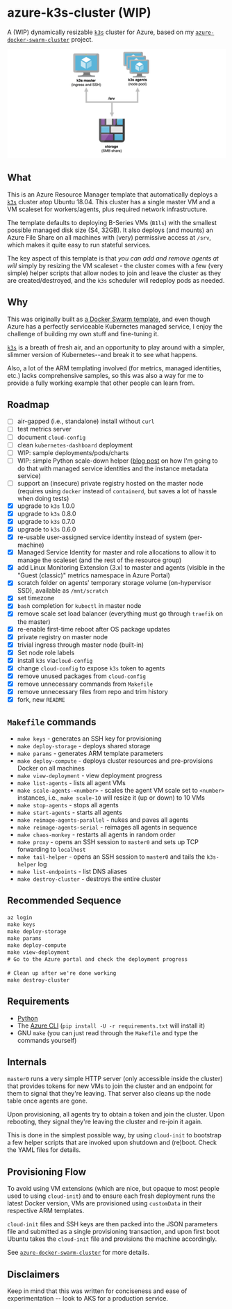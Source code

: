 # azure-k3s-cluster (WIP)

A (WIP) dynamically resizable [`k3s`][k3s] cluster for Azure, based on my [`azure-docker-swarm-cluster`][adsc] project.

![diagram](images/diagram.png)

## What

This is an Azure Resource Manager template that automatically deploys a [`k3s`][k3s] cluster atop Ubuntu 18.04. This cluster has a single master VM and a VM scaleset for workers/agents, plus required network infrastructure.

The template defaults to deploying B-Series VMs (`B1ls`) with the smallest possible managed disk size (S4, 32GB). It also deploys (and mounts) an Azure File Share on all machines with (very) permissive access at `/srv`, which makes it quite easy to run stateful services.

The key aspect of this template is that _you can add and remove agents at will_ simply by resizing the VM scaleset - the cluster comes with a few (very simple) helper scripts that allow nodes to join and leave the cluster as they are created/destroyed, and the `k3s` scheduler will redeploy pods as needed.

## Why

This was originally built as [a Docker Swarm template][adsc], and even though Azure has a perfectly serviceable Kubernetes managed service, I enjoy the challenge of building my own stuff and fine-tuning it.

[`k3s`][k3s] is a breath of fresh air, and an opportunity to play around with a simpler, slimmer version of Kubernetes--and break it to see what happens.

Also, a lot of the ARM templating involved (for metrics, managed identities, etc.) lacks comprehensive samples, so this was also a way for me to provide a fully working example that other people can learn from.

## Roadmap

* [ ] air-gapped (i.e., standalone) install without `curl`
* [ ] test metrics server
* [ ] document `cloud-config`
* [ ] clean `kubernetes-dashboard` deployment
* [ ] WIP: sample deployments/pods/charts
* [ ] WIP: simple Python scale-down helper ([blog post](https://taoofmac.com/space/blog/2019/06/15/1740) on how I'm going to do that with managed service identities and the instance metadata service)
* [ ] support an (insecure) private registry hosted on the master node (requires using `docker` instead of `containerd`, but saves a lot of hassle when doing tests)
* [x] upgrade to `k3s` 1.0.0 
* [x] upgrade to `k3s` 0.8.0 
* [x] upgrade to `k3s` 0.7.0
* [x] upgrade to `k3s` 0.6.0
* [x] re-usable user-assigned service identity instead of system (per-machine)
* [x] Managed Service Identity for master and role allocations to allow it to manage the scaleset (and the rest of the resource group)
* [x] add Linux Monitoring Extension (3.x) to master and agents (visible in the "Guest (classic)" metrics namespace in Azure Portal)
* [x] scratch folder on agents' temporary storage volume (on-hypervisor SSD), available as `/mnt/scratch`
* [x] set timezone
* [x] `bash` completion for `kubectl` in master node
* [x] remove scale set load balancer (everything must go through `traefik` on the master)
* [x] re-enable first-time reboot after OS package updates
* [x] private registry on master node
* [x] trivial ingress through master node (built-in)
* [x] Set node role labels
* [x] install `k3s` via`cloud-config`
* [x] change `cloud-config` to expose `k3s` token to agents
* [x] remove unused packages from `cloud-config`
* [x] remove unnecessary commands from `Makefile`
* [x] remove unnecessary files from repo and trim history
* [x] fork, new `README`

## `Makefile` commands

* `make keys` - generates an SSH key for provisioning
* `make deploy-storage` - deploys shared storage
* `make params` - generates ARM template parameters
* `make deploy-compute` - deploys cluster resources and pre-provisions Docker on all machines
* `make view-deployment` - view deployment progress
* `make list-agents` - lists all agent VMs
* `make scale-agents-<number>` - scales the agent VM scale set to `<number>` instances, i.e., `make scale-10` will resize it (up or down) to 10 VMs
* `make stop-agents` - stops all agents
* `make start-agents` - starts all agents
* `make reimage-agents-parallel` - nukes and paves all agents
* `make reimage-agents-serial` - reimages all agents in sequence
* `make chaos-monkey` - restarts all agents in random order
* `make proxy` - opens an SSH session to `master0` and sets up TCP forwarding to `localhost`
* `make tail-helper` - opens an SSH session to `master0` and tails the `k3s-helper` log
* `make list-endpoints` - list DNS aliases
* `make destroy-cluster` - destroys the entire cluster

## Recommended Sequence

    az login
    make keys
    make deploy-storage
    make params
    make deploy-compute
    make view-deployment
    # Go to the Azure portal and check the deployment progress
    
    # Clean up after we're done working
    make destroy-cluster


## Requirements

* [Python][p]
* The [Azure CLI][az] (`pip install -U -r requirements.txt` will install it)
* GNU `make` (you can just read through the `Makefile` and type the commands yourself)

## Internals

`master0` runs a very simple HTTP server (only accessible inside the cluster) that provides tokens for new VMs to join the cluster and an endpoint for them to signal that they're leaving. That server also cleans up the node table once agents are gone.

Upon provisioning, all agents try to obtain a token and join the cluster. Upon rebooting, they signal they're leaving the cluster and re-join it again.

This is done in the simplest possible way, by using `cloud-init` to bootstrap a few helper scripts that are invoked upon shutdown and (re)boot. Check the YAML files for details.

## Provisioning Flow

To avoid using VM extensions (which are nice, but opaque to most people used to using `cloud-init`) and to ensure each fresh deployment runs the latest Docker version, VMs are provisioned using `customData` in their respective ARM templates.

`cloud-init` files and SSH keys are then packed into the JSON parameters file and submitted as a single provisioning transaction, and upon first boot Ubuntu takes the `cloud-init` file and provisions the machine accordingly.

See [`azure-docker-swarm-cluster`][adsc] for more details.

## Disclaimers

Keep in mind that this was written for conciseness and ease of experimentation -- look to AKS for a production service.

[k3s]: https://k3s.io
[adsc]: https://github.com/rcarmo/azure-docker-swarm-cluster
[d]: http://docker.com
[p]: http://python.org
[dh]: https://hub.docker.com/r/rcarmo/demo-frontend-stateless/
[az]: https://github.com/Azure/azure-cli
